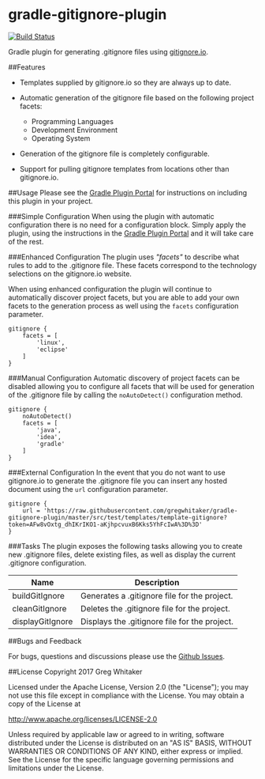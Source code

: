 gradle-gitignore-plugin
===
[![Build Status](https://travis-ci.org/gregwhitaker/gradle-gitignore-plugin.svg?branch=master)](https://travis-ci.org/gregwhitaker/gradle-gitignore-plugin)

Gradle plugin for generating .gitignore files using [gitignore.io](http://gitignore.io).

##Features
* Templates supplied by gitignore.io so they are always up to date.

* Automatic generation of the gitignore file based on the following project facets:
    * Programming Languages
    * Development Environment
    * Operating System
        
* Generation of the gitignore file is completely configurable.

* Support for pulling gitignore templates from locations other than gitignore.io.

##Usage
Please see the [Gradle Plugin Portal](https://plugins.gradle.org/plugin/com.github.gregwhitaker.gitignore) for instructions on including this plugin in your project.

###Simple Configuration
When using the plugin with automatic configuration there is no need for a configuration block.  Simply apply 
the plugin, using the instructions in the [Gradle Plugin Portal](https://plugins.gradle.org/plugin/com.github.gregwhitaker.gitignore) and it will take care of the rest.

###Enhanced Configuration
The plugin uses *"facets"* to describe what rules to add to the .gitignore file.  These facets correspond to the technology 
selections on the gitignore.io website.

When using enhanced configuration the plugin will continue to automatically discover project facets, but you are able to add 
your own facets to the generation process as well using the `facets` configuration parameter.

```$groovy
gitignore {
    facets = [
        'linux',
        'eclipse'
    ]
}   
```

###Manual Configuration
Automatic discovery of project facets can be disabled allowing you to configure all facets that will be used for generation 
of the .gitignore file by calling the `noAutoDetect()` configuration method.

```$groovy
gitignore {
    noAutoDetect()
    facets = [
        'java',
        'idea',
        'gradle'
    ]
}   
```

###External Configuration
In the event that you do not want to use gitignore.io to generate the .gitignore file you can insert any hosted document 
using the `url` configuration parameter.

```$groovy
gitignore {
    url = 'https://raw.githubusercontent.com/gregwhitaker/gradle-gitignore-plugin/master/src/test/templates/template-gitignore?token=AFw8vOxtg_dhIKrIKO1-aKjhpcvuxB6Kks5YhFcIwA%3D%3D'
}   

```

###Tasks
The plugin exposes the following tasks allowing you to create new .gitignore files, delete existing files, as well as display
the current .gitignore configuration.

Name             | Description
-----------------|-----------------------------------------
buildGitIgnore   | Generates a .gitignore file for the project. 
cleanGitIgnore   | Deletes the .gitignore file for the project.
displayGitIgnore | Displays the .gitignore file for the project.


##Bugs and Feedback

For bugs, questions and discussions please use the [Github Issues](https://plugins.gradle.org/plugin/com.github.gregwhitaker.gitignore).

##License
Copyright 2017 Greg Whitaker

Licensed under the Apache License, Version 2.0 (the "License"); you may not use this file except in compliance with the License. You may obtain a copy of the License at

http://www.apache.org/licenses/LICENSE-2.0

Unless required by applicable law or agreed to in writing, software distributed under the License is distributed on an "AS IS" BASIS, WITHOUT WARRANTIES OR CONDITIONS OF ANY KIND, either express or implied. See the License for the specific language governing permissions and limitations under the License.
